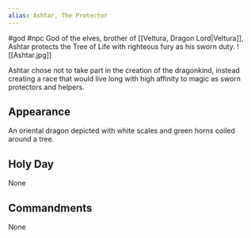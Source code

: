 ```yaml
---
alias: Ashtar, The Protector
---
```


#god #npc 
God of the elves, brother of [[Veltura, Dragon Lord|Veltura]], Ashtar protects the Tree of Life with righteous fury as his sworn duty.
<span class="rightimg"><span class="smallimg">![[Ashtar.jpg]]</span></span>
  

Ashtar chose not to take part in the creation of the dragonkind, instead creating a race that would live long with high affinity to magic as sworn protectors and helpers.

  

## Appearance

An oriental dragon depicted with white scales and green horns coiled around a tree.

  

## Holy Day

None

  

## Commandments

None